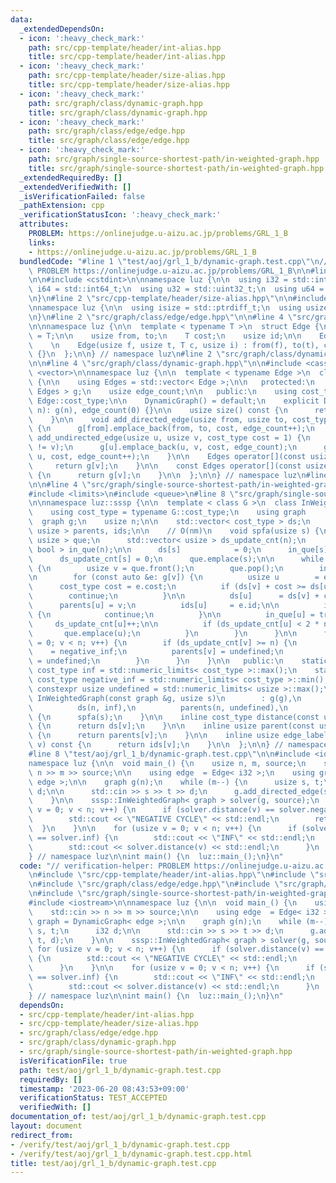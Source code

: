```yaml
---
data:
  _extendedDependsOn:
  - icon: ':heavy_check_mark:'
    path: src/cpp-template/header/int-alias.hpp
    title: src/cpp-template/header/int-alias.hpp
  - icon: ':heavy_check_mark:'
    path: src/cpp-template/header/size-alias.hpp
    title: src/cpp-template/header/size-alias.hpp
  - icon: ':heavy_check_mark:'
    path: src/graph/class/dynamic-graph.hpp
    title: src/graph/class/dynamic-graph.hpp
  - icon: ':heavy_check_mark:'
    path: src/graph/class/edge/edge.hpp
    title: src/graph/class/edge/edge.hpp
  - icon: ':heavy_check_mark:'
    path: src/graph/single-source-shortest-path/in-weighted-graph.hpp
    title: src/graph/single-source-shortest-path/in-weighted-graph.hpp
  _extendedRequiredBy: []
  _extendedVerifiedWith: []
  _isVerificationFailed: false
  _pathExtension: cpp
  _verificationStatusIcon: ':heavy_check_mark:'
  attributes:
    PROBLEM: https://onlinejudge.u-aizu.ac.jp/problems/GRL_1_B
    links:
    - https://onlinejudge.u-aizu.ac.jp/problems/GRL_1_B
  bundledCode: "#line 1 \"test/aoj/grl_1_b/dynamic-graph.test.cpp\"\n// verification-helper:\
    \ PROBLEM https://onlinejudge.u-aizu.ac.jp/problems/GRL_1_B\n\n#line 2 \"src/cpp-template/header/int-alias.hpp\"\
    \n\n#include <cstdint>\n\nnamespace luz {\n\n  using i32 = std::int32_t;\n  using\
    \ i64 = std::int64_t;\n  using u32 = std::uint32_t;\n  using u64 = std::uint64_t;\n\
    \n}\n#line 2 \"src/cpp-template/header/size-alias.hpp\"\n\n#include <cstddef>\n\
    \nnamespace luz {\n\n  using isize = std::ptrdiff_t;\n  using usize = std::size_t;\n\
    \n}\n#line 2 \"src/graph/class/edge/edge.hpp\"\n\n#line 4 \"src/graph/class/edge/edge.hpp\"\
    \n\nnamespace luz {\n\n  template < typename T >\n  struct Edge {\n    using cost_type\
    \ = T;\n\n    usize from, to;\n    T cost;\n    usize id;\n\n    Edge() = default;\n\
    \    \n    Edge(usize f, usize t, T c, usize i) : from(f), to(t), cost(c), id(i)\
    \ {}\n  };\n\n} // namespace luz\n#line 2 \"src/graph/class/dynamic-graph.hpp\"\
    \n\n#line 4 \"src/graph/class/dynamic-graph.hpp\"\n\n#include <cassert>\n#include\
    \ <vector>\n\nnamespace luz {\n\n  template < typename Edge >\n  class DynamicGraph\
    \ {\n\n    using Edges = std::vector< Edge >;\n\n   protected:\n    std::vector<\
    \ Edges > g;\n    usize edge_count;\n\n   public:\n    using cost_type = typename\
    \ Edge::cost_type;\n\n    DynamicGraph() = default;\n    explicit DynamicGraph(usize\
    \ n): g(n), edge_count(0) {}\n\n    usize size() const {\n      return g.size();\n\
    \    }\n\n    void add_directed_edge(usize from, usize to, cost_type cost = 1)\
    \ {\n      g[from].emplace_back(from, to, cost, edge_count++);\n    }\n\n    void\
    \ add_undirected_edge(usize u, usize v, cost_type cost = 1) {\n      assert(u\
    \ != v);\n      g[u].emplace_back(u, v, cost, edge_count);\n      g[v].emplace_back(v,\
    \ u, cost, edge_count++);\n    }\n\n    Edges operator[](const usize &v) {\n \
    \     return g[v];\n    }\n\n    const Edges operator[](const usize &v) const\
    \ {\n      return g[v];\n    }\n\n  };\n\n} // namespace luz\n#line 2 \"src/graph/single-source-shortest-path/in-weighted-graph.hpp\"\
    \n\n#line 4 \"src/graph/single-source-shortest-path/in-weighted-graph.hpp\"\n\n\
    #include <limits>\n#include <queue>\n#line 8 \"src/graph/single-source-shortest-path/in-weighted-graph.hpp\"\
    \n\nnamespace luz::sssp {\n\n  template < class G >\n  class InWeightedGraph {\n\
    \    using cost_type = typename G::cost_type;\n    using graph     = G;\n\n  \
    \  graph g;\n    usize n;\n\n    std::vector< cost_type > ds;\n    std::vector<\
    \ usize > parents, ids;\n\n    // O(nm)\n    void spfa(usize s) {\n      std::queue<\
    \ usize > que;\n      std::vector< usize > ds_update_cnt(n);\n      std::vector<\
    \ bool > in_que(n);\n\n      ds[s]            = 0;\n      in_que[s]        = true;\n\
    \      ds_update_cnt[s] = 0;\n      que.emplace(s);\n\n      while (not que.empty())\
    \ {\n        usize v = que.front();\n        que.pop();\n        in_que[v] = false;\n\
    \n        for (const auto &e: g[v]) {\n          usize u        = e.to;\n    \
    \      cost_type cost = e.cost;\n          if (ds[v] + cost >= ds[u]) {\n    \
    \        continue;\n          }\n\n          ds[u]      = ds[v] + cost;\n    \
    \      parents[u] = v;\n          ids[u]     = e.id;\n\n          if (in_que[u])\
    \ {\n            continue;\n          }\n\n          in_que[u] = true;\n     \
    \     ds_update_cnt[u]++;\n\n          if (ds_update_cnt[u] < 2 * n) {\n     \
    \       que.emplace(u);\n          }\n        }\n      }\n\n      for (usize v\
    \ = 0; v < n; v++) {\n        if (ds_update_cnt[v] >= n) {\n          ds[v]  \
    \    = negative_inf;\n          parents[v] = undefined;\n          ids[v]    \
    \ = undefined;\n        }\n      }\n    }\n\n   public:\n    static constexpr\
    \ cost_type inf = std::numeric_limits< cost_type >::max();\n    static constexpr\
    \ cost_type negative_inf = std::numeric_limits< cost_type >::min();\n    static\
    \ constexpr usize undefined = std::numeric_limits< usize >::max();\n\n    explicit\
    \ InWeightedGraph(const graph &g, usize s)\n        : g(g),\n          n(g.size()),\n\
    \          ds(n, inf),\n          parents(n, undefined),\n          ids(n, undefined)\
    \ {\n      spfa(s);\n    }\n\n    inline cost_type distance(const usize v) const\
    \ {\n      return ds[v];\n    }\n\n    inline usize parent(const usize v) const\
    \ {\n      return parents[v];\n    }\n\n    inline usize edge_label(const usize\
    \ v) const {\n      return ids[v];\n    }\n\n  };\n\n} // namespace luz::sssp\n\
    #line 8 \"test/aoj/grl_1_b/dynamic-graph.test.cpp\"\n\n#include <iostream>\n\n\
    namespace luz {\n\n  void main_() {\n    usize n, m, source;\n    std::cin >>\
    \ n >> m >> source;\n\n    using edge  = Edge< i32 >;\n    using graph = DynamicGraph<\
    \ edge >;\n\n    graph g(n);\n    while (m--) {\n      usize s, t;\n      i32\
    \ d;\n\n      std::cin >> s >> t >> d;\n      g.add_directed_edge(s, t, d);\n\
    \    }\n\n    sssp::InWeightedGraph< graph > solver(g, source);\n    for (usize\
    \ v = 0; v < n; v++) {\n      if (solver.distance(v) == solver.negative_inf) {\n\
    \        std::cout << \"NEGATIVE CYCLE\" << std::endl;\n        return;\n    \
    \  }\n    }\n\n    for (usize v = 0; v < n; v++) {\n      if (solver.distance(v)\
    \ == solver.inf) {\n        std::cout << \"INF\" << std::endl;\n      } else {\n\
    \        std::cout << solver.distance(v) << std::endl;\n      }\n    }\n  }\n\n\
    } // namespace luz\n\nint main() {\n  luz::main_();\n}\n"
  code: "// verification-helper: PROBLEM https://onlinejudge.u-aizu.ac.jp/problems/GRL_1_B\n\
    \n#include \"src/cpp-template/header/int-alias.hpp\"\n#include \"src/cpp-template/header/size-alias.hpp\"\
    \n#include \"src/graph/class/edge/edge.hpp\"\n#include \"src/graph/class/dynamic-graph.hpp\"\
    \n#include \"src/graph/single-source-shortest-path/in-weighted-graph.hpp\"\n\n\
    #include <iostream>\n\nnamespace luz {\n\n  void main_() {\n    usize n, m, source;\n\
    \    std::cin >> n >> m >> source;\n\n    using edge  = Edge< i32 >;\n    using\
    \ graph = DynamicGraph< edge >;\n\n    graph g(n);\n    while (m--) {\n      usize\
    \ s, t;\n      i32 d;\n\n      std::cin >> s >> t >> d;\n      g.add_directed_edge(s,\
    \ t, d);\n    }\n\n    sssp::InWeightedGraph< graph > solver(g, source);\n   \
    \ for (usize v = 0; v < n; v++) {\n      if (solver.distance(v) == solver.negative_inf)\
    \ {\n        std::cout << \"NEGATIVE CYCLE\" << std::endl;\n        return;\n\
    \      }\n    }\n\n    for (usize v = 0; v < n; v++) {\n      if (solver.distance(v)\
    \ == solver.inf) {\n        std::cout << \"INF\" << std::endl;\n      } else {\n\
    \        std::cout << solver.distance(v) << std::endl;\n      }\n    }\n  }\n\n\
    } // namespace luz\n\nint main() {\n  luz::main_();\n}\n"
  dependsOn:
  - src/cpp-template/header/int-alias.hpp
  - src/cpp-template/header/size-alias.hpp
  - src/graph/class/edge/edge.hpp
  - src/graph/class/dynamic-graph.hpp
  - src/graph/single-source-shortest-path/in-weighted-graph.hpp
  isVerificationFile: true
  path: test/aoj/grl_1_b/dynamic-graph.test.cpp
  requiredBy: []
  timestamp: '2023-06-20 08:43:53+09:00'
  verificationStatus: TEST_ACCEPTED
  verifiedWith: []
documentation_of: test/aoj/grl_1_b/dynamic-graph.test.cpp
layout: document
redirect_from:
- /verify/test/aoj/grl_1_b/dynamic-graph.test.cpp
- /verify/test/aoj/grl_1_b/dynamic-graph.test.cpp.html
title: test/aoj/grl_1_b/dynamic-graph.test.cpp
---
```

